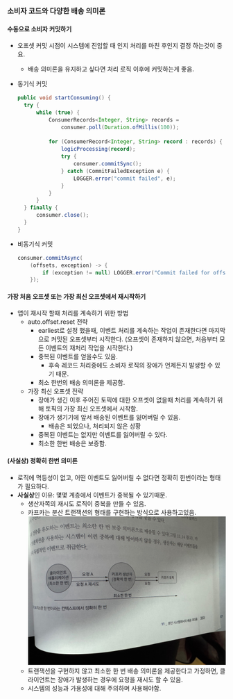 ### 소비자 코드와 다양한 배송 의미론
#### 수동으로 소비자 커밋하기
* 오프셋 커밋 시점이 시스템에 진입할 때 인지 처리를 마친 후인지 결정 하는것이 중요.
  * 배송 의미론을 유지하고 싶다면 처리 로직 이후에 커밋하는게 좋음.
* 동기식 커밋
  ```java
  public void startConsuming() {
    try {
        while (true) {
            ConsumerRecords<Integer, String> records = 
                consumer.poll(Duration.ofMillis(100));
            
            for (ConsumerRecord<Integer, String> record : records) {
                logicProcessing(record);
                try {
                    consumer.commitSync();
                } catch (CommitFailedException e) {
                    LOGGER.error("commit failed", e);
                }
            }
        }
    } finally {
        consumer.close();
    }
  }
  ```

* 비동기식 커밋
  ```java
  consumer.commitAsync(
      (offsets, exception) -> {
          if (exception != null) LOGGER.error("Commit failed for offsets {}", offsets, exception);
      });
  ```

#### 가장 처음 오프셋 또는 가장 최신 오프셋에서 재시작하기
* 앱이 재시작 할때 처리를 계속하기 위한 방법
  * auto.offset.reset 전략
    * earliest로 설정 했을때, 이벤트 처리를 계속하는 작업이 존재한다면 마지막으로 커밋된 오프셋부터 시작한다. (오프셋이 존재하지 않으면, 처음부터 모든 이벤트의 재처리 작업을 시작한다.)
    * 중복된 이벤트를 얻을수도 있음.
      * 후속 레코드 처리중에도 소비자 로직의 장애가 언제든지 발생할 수 있기 때문.
    * 최소 한번의 배송 의미론을 제공함.
  * 가장 최신 오프셋 전략
    * 장애가 생긴 이후 주어진 토픽에 대한 오프셋이 없을때 처리를 계속하기 위해 토픽의 가장 최신 오프셋에서 시작함.
    * 장애가 생기기에 앞서 배송된 이벤트를 잃어버릴 수 있음.
      * 배송은 되었으나, 처리되지 않은 상황
    * 중복된 이벤트는 없지만 이벤트를 잃어버릴 수 있다.
    * 최소한 한번 배송은 보증함.

#### (사실상) 정확히 한번 의미론
* 로직에 멱등성이 없고, 어떤 이벤트도 잃어버릴 수 없다면 정확히 한번이라는 형태가 필요하다.
* **사실상**인 이유: 몇몇 계층에서 이벤트가 중복될 수 있기때문.
  * 생산자쪽의 재시도 로직이 중복을 만들 수 있음.
  * 카프카는 분산 트랜잭션의 형태를 구현하는 방식으로 사용하고있음.
  ![alt text](kafkatransaction.jpg)
  * 트랜잭션을 구현하지 않고 최소한 한 번 배송 의미론을 제공한다고 가정하면, 클라이언트는 장애가 발생하는 경우에 요청을 재시도 할 수 있음.
  * 시스템의 성능과 가용성에 대해 주의하며 사용해야함.
